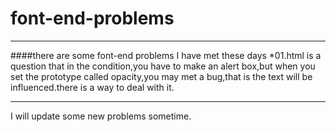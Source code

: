# font-end-problems
***
####there are some font-end problems I have met these days
*01.html is a question that in the condition,you have to make an alert box,but when you set the prototype called opacity,you may met a bug,that is the text will be influenced.there is a way to deal with it.
***
I will update some new problems sometime.

